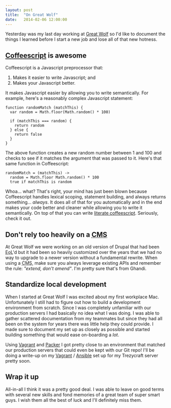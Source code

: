 ```yaml
---
layout: post
title:  "On Great Wolf"
date:   2014-02-06 12:00:00
---
```


Yesterday was my last day working at [Great Wolf](http://greatwolf.com/) so I'd like to document the things I learned before I start a new job and lose all of that new hotness.

## [Coffeescript](http://coffeescript.org/) is awesome

Coffeescript is a Javascript preprocessor that:

1. Makes it easier to write Javascript; and
1. Makes your Javascript better.

It makes Javascript easier by allowing you to write semantically. For example, here's a reasonably complex Javascript statement:

```
function randomMatch (matchThis) {
  var random = Math.floor(Math.random() * 100)

  if (matchThis === random) {
    return random
  } else {
    return false
  }
}
```

The above function creates a new random number between 1 and 100 and checks to see if it matches the argument that was passed to it. Here's that same function in Coffeescript:

```
randomMatch = (matchThis) ->
  random = Math.floor Math.random() * 100
  true if matchThis is random
```

Whoa... what? That's right, your mind has just been blown because Coffeescript handles lexical scoping, statement building, and always returns something... *always*. It does all of that for you automatically and in the end makes your code better and cleaner while allowing you to write it semantically. On top of that you can write [literate coffeescript](http://ashkenas.com/literate-coffeescript/). Seriously, check it out.

## Don't rely too heavily on a <abbr title="Content Management System">CMS</abbr>

At Great Wolf we were working on an old version of Drupal that had been <abbr title="End of Life">EoL</abbr>'d but it had been so heavily customized over the years that we had no way to upgrade to a newer version without a fundamental rewrite. When using a <abbr title="Content Management System">CMS</abbr>, make sure you always leverage existing APIs and remember the rule: *"extend, don't amend"*. I'm pretty sure that's from Ghandi.

## Standardize local development

When I started at Great Wolf I was excited about my first workplace Mac. Unfortunately I still had to figure out how to build a development environment from scratch. Since I was completely unfamiliar with our production servers I had basically no idea what I was doing. I was able to gather scattered documentation from my teammates but since they had all been on the system for years there was little help they could provide. I made sure to document my set up as closely as possible and started building something that would ease on-boarding a *lot*.

Using [Vagrant](http://vagrantup.com) and [Packer](http://packer.io/) I got pretty close to an environment that matched our production servers that could even be kept with our Git repo! I'll be doing a write-up on my [Vagrant](http://vagrantup.com/) / [Ansible](http://ansible.com/) set up for my Trezycraft server pretty soon.

## Wrap it up

All-in-all I think it was a pretty good deal. I was able to leave on good terms with several new skills and fond memories of a great team of super smart guys. I wish them all the best of luck and I'll definitely miss them.
